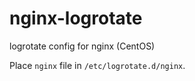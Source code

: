 # nginx-logrotate
logrotate config for nginx (CentOS)

Place `nginx` file in `/etc/logrotate.d/nginx`.
